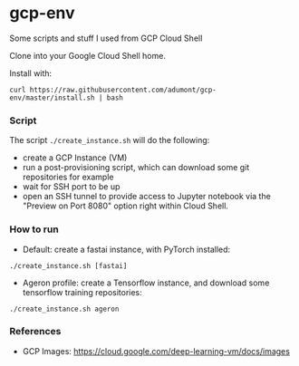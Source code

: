 # gcp-env
Some scripts and stuff I used from GCP Cloud Shell

Clone into your Google Cloud Shell home.

Install with:

```
curl https://raw.githubusercontent.com/adumont/gcp-env/master/install.sh | bash
```

### Script

The script `./create_instance.sh` will do the following:
- create a GCP Instance (VM)
- run a post-provisioning script, which can download some git repositories for example
- wait for SSH port to be up
- open an SSH tunnel to provide access to Jupyter notebook via the "Preview on Port 8080" option right within Cloud Shell.

### How to run

- Default: create a fastai instance, with PyTorch installed:

```
./create_instance.sh [fastai]
```

- Ageron profile: create a Tensorflow instance, and download some tensorflow training repositories:

```
./create_instance.sh ageron
```


### References

- GCP Images: https://cloud.google.com/deep-learning-vm/docs/images
